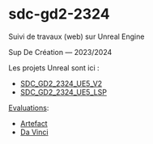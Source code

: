 # sdc-gd2-2324

Suivi de travaux (web) sur Unreal Engine

Sup De Création — 2023/2024

Les projets Unreal sont ici :
- [SDC_GD2_2324_UE5_V2](https://github.com/jniac/SDC_GD2_2324_UE5_V2)
- [SDC_GD2_2324_UE5_LSP](https://github.com/jniac/SDC_GD2_2324_UE5_LSP)

[Evaluations](https://jniac.github.io/sdc-gd2-2324/info/evaluations):
- [Artefact](https://jniac.github.io/sdc-gd2-2324/info/evaluations/artefact)
- [Da Vinci](https://jniac.github.io/sdc-gd2-2324/info/evaluations/davinci)
